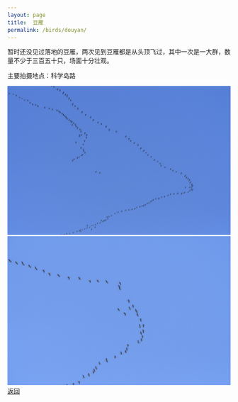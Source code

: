 ```yaml
---
layout: page
title: 	豆雁
permalink: /birds/douyan/
---
```

暂时还没见过落地的豆雁，两次见到豆雁都是从头顶飞过，其中一次是一大群，数量不少于三百五十只，场面十分壮观。

主要拍摄地点：科学岛路

![](../picture/豆雁/DSC_3895-NEF_DxO_DeepPRIME.jpg)
![](../picture/豆雁/DSC_3892-NEF_DxO_DeepPRIME.jpg)
[返回](../../)
